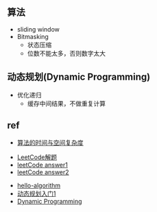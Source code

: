 

## 算法

+ sliding window
+ Bitmasking
    + 状态压缩
    + 位数不能太多，否则数字太大

## 动态规划(Dynamic Programming)

+ 优化递归
    + 缓存中间结果，不做重复计算


## ref

+ [算法的时间与空间复杂度](https://zhuanlan.zhihu.com/p/50479555)

<!-- leetcode -->
+ [LeetCode解题](https://siddontang.gitbooks.io/leetcode-solution/content/)
+ [leetCode answer1](https://github.com/azl397985856/leetcode)
+ [leetCode answer2](https://github.com/pezy/LeetCode)


<!-- algorithm -->
+ [hello-algorithm](https://github.com/geekxh/hello-algorithm)
+ [动态规划入门1](https://zhuanlan.zhihu.com/p/50386212)
+ [Dynamic Programming](https://www.geeksforgeeks.org/dynamic-programming/#quick)